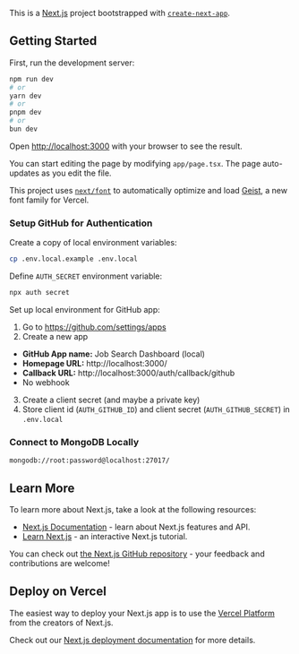 This is a [Next.js](https://nextjs.org) project bootstrapped with [`create-next-app`](https://nextjs.org/docs/app/api-reference/cli/create-next-app).

## Getting Started

First, run the development server:

```bash
npm run dev
# or
yarn dev
# or
pnpm dev
# or
bun dev
```

Open [http://localhost:3000](http://localhost:3000) with your browser to see the result.

You can start editing the page by modifying `app/page.tsx`. The page auto-updates as you edit the file.

This project uses [`next/font`](https://nextjs.org/docs/app/building-your-application/optimizing/fonts) to automatically optimize and load [Geist](https://vercel.com/font), a new font family for Vercel.

### Setup GitHub for Authentication

Create a copy of local environment variables:
```sh
cp .env.local.example .env.local
```

Define `AUTH_SECRET` environment variable:
```sh
npx auth secret
```

Set up local environment for GitHub app:
1. Go to https://github.com/settings/apps
2. Create a new app
  - **GitHub App name:** Job Search Dashboard (local)
  - **Homepage URL:** http://localhost:3000/
  - **Callback URL:** http://localhost:3000/auth/callback/github
  - No webhook
3. Create a client secret (and maybe a private key)
4. Store client id (`AUTH_GITHUB_ID`) and client secret (`AUTH_GITHUB_SECRET`) in `.env.local`

### Connect to MongoDB Locally

```
mongodb://root:password@localhost:27017/
```

## Learn More

To learn more about Next.js, take a look at the following resources:

- [Next.js Documentation](https://nextjs.org/docs) - learn about Next.js features and API.
- [Learn Next.js](https://nextjs.org/learn) - an interactive Next.js tutorial.

You can check out [the Next.js GitHub repository](https://github.com/vercel/next.js) - your feedback and contributions are welcome!

## Deploy on Vercel

The easiest way to deploy your Next.js app is to use the [Vercel Platform](https://vercel.com/new?utm_medium=default-template&filter=next.js&utm_source=create-next-app&utm_campaign=create-next-app-readme) from the creators of Next.js.

Check out our [Next.js deployment documentation](https://nextjs.org/docs/app/building-your-application/deploying) for more details.
